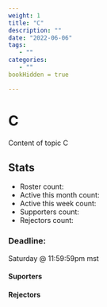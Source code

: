 ```yaml
---
weight: 1
title: "C"
description: ""
date: "2022-06-06"
tags:
   - ""
categories:
   - ""
bookHidden = true

---
```

# C
Content of topic C

## Stats
* Roster count:            
* Active this month count: 
* Active this week count:  
* Supporters count:        
* Rejectors count:         

### Deadline:
Saturday @ 11:59:59pm mst

#### Suporters


#### Rejectors

